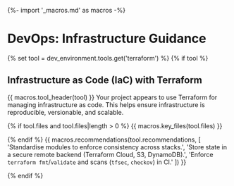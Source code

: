 {%- import '_macros.md' as macros -%}
# DevOps: Infrastructure Guidance

{% set tool = dev_environment.tools.get('terraform') %}
{% if tool %}

## Infrastructure as Code (IaC) with Terraform

{{ macros.tool_header(tool) }}
Your project appears to use Terraform for managing infrastructure as code. This
helps ensure infrastructure is reproducible, versionable, and scalable.

{% if tool.files and tool.files|length > 0 %}
{{ macros.key_files(tool.files) }}

{% endif %}
{{ macros.recommendations(tool.recommendations, [
  'Standardise modules to enforce consistency across stacks.',
  'Store state in a secure remote backend (Terraform Cloud, S3, DynamoDB).',
  'Enforce `terraform fmt`/`validate` and scans (`tfsec`, `checkov`) in CI.'
]) }}

{% endif %}
